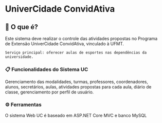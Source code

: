 # UniverCidade ConvidAtiva

## 🚀 O que é?
Este sistema deve realizar o controle das atividades propostas no Programa de Extensão UniverCidade ConvidAtiva, vinculado à UFMT. 
```
Serviço principal: oferecer aulas de esportes nas dependências da universidade.
```

### 📋 Funcionalidades do Sistema UC
Gerenciamento das modalidades, turmas, professores, coordenadores, alunos, secretários, aulas, atividades propostas para cada aula, diário de classe, gerenciamento por perfil de usuário.

### ⚙️ Ferramentas
O sistema Web UC é baseado em ASP.NET Core MVC e banco MySQL
